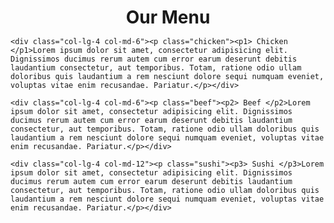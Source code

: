 <html>
<head>
	<meta charset="utf-8">
	<meta name="viewport" content="width=device-width,initial scale=1">
	<title> Our Menu</title>
<style>
 
 *{
 	box-sizing: border-box;
 }
h1{
	margin-bottom: 15px;
	text-align: center;
}

p1{
	width: 100px;
	height: 25px;
	background-color: pink;
	border: 1px solid black;
	position: relative ;
	float: right;
	text-align: center; 
}
p2{
	width: 100px;
	height: 25px;
	background-color:  red;
	border: 1px solid black;
	position: relative ;
	float: right;
	text-align: center;
}
p3{
	width: 100px;
	height: 25px;
	background-color: yellow;
	border: 1px solid black;
	position: relative ;
	float: right;
	text-align: center;
}

.chicken{
	margin-bottom: 15px;
	border: 1px solid black;
	background-color: grey;
	width: 95%;
	height:95%;
}
.beef{
	margin-bottom: 15px;
	border: 1px solid black;
	background-color: grey;
	width: 95%;
	height:95%;
}
.sushi{
	margin-bottom: 15px;
	border: 1px solid black;
	background-color: grey;
	width: 95%;
	height:95%;
}
.row{
	width: 100%;
}

@media (min-width: 992px){
	.col-lg-1,.col-lg-2,.col-lg-3,.col-lg-4,.col-lg-5,.col-lg-6,.col-lg-7,.col-lg-8,.col-lg-9,.col-lg-10,.col-lg-11,.col-lg-12{
		float: left;
	}
	.col-lg-1{
		width: 8.33%;
	}
	.col-lg-2{
		width: 16.66%;
	}
	.col-lg-3{
		width: 25%;
	}
	.col-lg-4{
		width: 33%;
	}
	.col-lg-5{
		width: 41.66%;
	}
	.col-lg-6{
		width: 50%;
	}
	.col-lg-7{
		width: 58.33%;
	}
	.col-lg-8{
		width: 66.66%;
	}
	.col-lg-9{
		width: 74.99%;
	}
	.col-lg-10{
		width: 83.33%;
	}
	.col-lg-11{
		width: 91.66%;
	}
	.col-lg-12{
		width: 100%;
	}

}

@media(min-width: 768px) and (max-width: 991px){
	.col-md-1,.col-md-2,.col-md-3,.col-md-4,.col-md-5,.col-md-6,.col-md-7,.col-md-8,.col-md-9,.col-md-10,.col-md-11,.col-md-12{
		float: left;
	}
	.col-md-1{
		width: 8.33%;
	}
	.col-md-2{
		width: 16.66%;
	}
	.col-md-3{
		width: 25%;
	}
	.col-md-4{
		width: 33%;
	}
	.col-md-5{
		width: 41.66%;
	}
	.col-md-6{
		width: 50%;
	}
	.col-md-7{
		width: 58.33%;
	}
	.col-md-8{
		width: 66.66%;
	}
	.col-md-9{
		width: 74.99%;
	}
	.col-md-10{
		width: 83.33%;
	}
	.col-md-11{
		width: 91.66%;
	}
	.col-md-12{
		width: 100%;
	}
}
</style>
</head>
<body>
<h1>Our Menu</h1>
<div class="row">
	
	<div class="col-lg-4 col-md-6"><p class="chicken"><p1> Chicken </p1>Lorem ipsum dolor sit amet, consectetur adipisicing elit. Dignissimos ducimus rerum autem cum error earum deserunt debitis laudantium consectetur, aut temporibus. Totam, ratione odio ullam doloribus quis laudantium a rem nesciunt dolore sequi numquam eveniet, voluptas vitae enim recusandae. Pariatur.</p></div>

	<div class="col-lg-4 col-md-6"><p class="beef"><p2> Beef </p2>Lorem ipsum dolor sit amet, consectetur adipisicing elit. Dignissimos ducimus rerum autem cum error earum deserunt debitis laudantium consectetur, aut temporibus. Totam, ratione odio ullam doloribus quis laudantium a rem nesciunt dolore sequi numquam eveniet, voluptas vitae enim recusandae. Pariatur.</p></div>

	<div class="col-lg-4 col-md-12"><p class="sushi"><p3> Sushi </p3>Lorem ipsum dolor sit amet, consectetur adipisicing elit. Dignissimos ducimus rerum autem cum error earum deserunt debitis laudantium consectetur, aut temporibus. Totam, ratione odio ullam doloribus quis laudantium a rem nesciunt dolore sequi numquam eveniet, voluptas vitae enim recusandae. Pariatur.</p></div>
